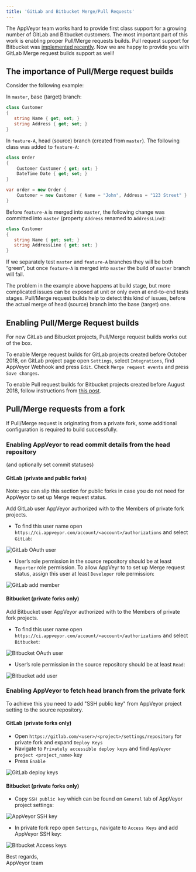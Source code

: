 ```yaml
---
title: 'GitLab and Bitbucket Merge/Pull Requests'
---
```


The AppVeyor team works hard to provide first class support for a growing number of GitLab and Bitbucket customers. The most important part of this work is enabling proper Pull/Merge requests builds.
Pull request support for Bitbucket was [implemented recently](/blog/2018/08/22/bitbucket-pull-requests/). Now we are happy to provide you with GitLab Merge request builds support as well!

## The importance of Pull/Merge request builds

Consider the following example:

In `master`, base (target) branch:

```csharp
class Customer
{
   string Name { get; set; }
   string Address { get; set; }
}
```

In `feature-A`, head (source) branch (created from `master`). The following class was added to `feature-A`:

```csharp
class Order
{
    Customer Customer { get; set; }
    DateTime Date { get; set; }
}

var order = new Order {
    Customer = new Customer { Name = "John", Address = "123 Street" }
}
```

Before `feature-A` is merged into `master`, the following change was committed into `master` (property `Address` renamed to `AddressLine`):

```csharp
class Customer
{
   string Name { get; set; }
   string AddressLine { get; set; }
}
```

If we separately test `master` and `feature-A` branches they will be both “green”, but once `feature-A` is merged into `master` the build of `master` branch will fail.

The problem in the example above happens at build stage, but more complicated issues can be exposed at unit or only even at end-to-end tests stages. Pull/Merge request builds help to detect this kind of issues, before the actual merge of head (source) branch into the base (target) one.

## Enabling Pull/Merge Request builds

For new GitLab and Bibucket projects, Pull/Merge request builds works out of the box.

To enable Merge request builds for GitLab projects created before October 2018, on GitLab project page open `Settings`, select `Integrations`, find AppVeyor Webhook and press `Edit`. Check `Merge request events` and press `Save changes`.

To enable Pull request builds for Bitbucket projects created before August 2018, follow instructions from [this post](/blog/2018/08/22/bitbucket-pull-requests/).

## Pull/Merge requests from a fork

If Pull/Merge request is originating from a private fork, some additional configuration is required to build successfully.

### Enabling AppVeyor to read commit details from the head repository

(and optionally set commit statuses)

#### GitLab (private and public forks)

Note: you can slip this section for public forks in case you do not need for AppVeyor to set up Merge request status.

Add GitLab user AppVeyor authorized with to the Members of private fork projects.

* To find this user name open `https://ci.appveyor.com/account/<account>/authorizations` and select `GitLab`:

![GitLab OAuth user](/assets/img/posts/gitlab-bitbucket-merge-pull-requests/gitlab-oauth-user.png)

* User’s role permission in the source repository should be at least `Reporter` role permission. To allow AppVeyr to to set up Merge request status, assign this user at least `Developer` role permission:

![GitLab add member](/assets/img/posts/gitlab-bitbucket-merge-pull-requests/gitlab-add-member.png)

#### Bitbucket (private forks only)

Add Bitbucket user AppVeyor authorized with to the Members of private fork projects.

* To find this user name open `https://ci.appveyor.com/account/<account>/authorizations` and select `Bitbucket`:

![Bitbucket OAuth user](/assets/img/posts/gitlab-bitbucket-merge-pull-requests/bitbucket-oauth-user.png)

* User’s role permission in the source repository should be at least `Read`:

![Bitbucket add user](/assets/img/posts/gitlab-bitbucket-merge-pull-requests/bitbucket-add-user.png)

### Enabling AppVeyor to fetch head branch from the private fork

To achieve this you need to add "SSH public key" from AppVeyor project setting to the source repository.

#### GitLab (private forks only)

* Open `https://gitlab.com/<user>/<project>/settings/repository` for private fork and expand `Deploy Keys`
* Navigate to `Privately accessible deploy keys` and find `AppVeyor project <project_name>` key
* Press `Enable`

![GitLab deploy keys](/assets/img/posts/gitlab-bitbucket-merge-pull-requests/gitlab-deploy-keys.png)

#### Bitbucket (private forks only)

* Copy `SSH public key` which can be found on `General` tab of AppVeyor project settings:

![AppVeyor SSH key](/assets/img/posts/gitlab-bitbucket-merge-pull-requests/appveyor-ssh-key.png)

* In private fork repo open `Settings`, navigate to `Access Keys` and add AppVeyor SSH key:

![Bitbucket Access keys](/assets/img/posts/gitlab-bitbucket-merge-pull-requests/bitbucket-access-keys.png)

Best regards,<br>
AppVeyor team

